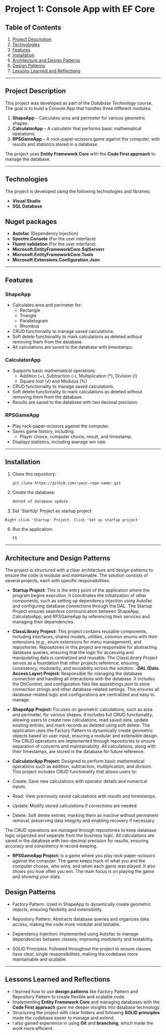 # **Project 1: Console App with EF Core**

## **Table of Contents**
1. [Project Description](#project-description)
2. [Technologies](#technologies)
3. [Features](#features)
4. [Installation](#installation)
5. [Architecture and Design Patterns](#architecture-and-design-patterns)
6. [Design Patterns](#design-patterns)
7. [Lessons Learned and Reflections](#lessons-learned-and-reflections)

---

## **Project Description**
This project was developed as part of the *Database Technology* course. The goal is to build a Console App that handles three different modules:
1. **ShapeApp** – Calculates area and perimeter for various geometric shapes.
2. **CalculatorApp** – A calculator that performs basic mathematical operations.
3. **RPSGameApp** – A rock-paper-scissors game against the computer, with results and statistics stored in a database.

The project uses **Entity Framework Core** with the **Code First approach** to manage the database.

---

## **Technologies**
The project is developed using the following technologies and libraries:
- **Visual Studio**
- **SQL Database**

## **Nuget packages**
- **Autofac** (Dependency Injection)
- **Spectre.Console** (For the user interface)
- **Fluent validation** (For the user interface)
- **Microsoft.EntityFrameworkCore.SqlServerr**
- **Microsoft.EntityFrameworkCore.Tools**
- **Microsoft.Extensions.Configuration.Json**





---

## **Features**
### **ShapeApp**
- Calculates area and perimeter for:
  - Rectangle
  - Triangle
  - Parallelogram
  - Rhombus
- CRUD functionality to manage saved calculations.
- Soft delete functionality to mark calculations as deleted without removing them from the database.
- All calculations are saved to the database with timestamps.

### **CalculatorApp**
- Supports basic mathematical operations:
  - Addition (+), Subtraction (-), Multiplication (*), Division (/)
  - Square root (√) and Modulus (%)
- CRUD functionality to manage saved calculations.
- Soft delete functionality to mark calculations as deleted without removing them from the database.
- Results are saved to the database with two decimal precision.

### **RPSGameApp**
- Play rock-paper-scissors against the computer.
- Saves game history, including:
  - Player choice, computer choice, result, and timestamp.
- Displays statistics, including average win rate.

---

## **Installation**
1. Clone this repository:
   ```bash
   git clone https://github.com/<your-repo-name>.git
   ```
5. Create the database:
   ```bash
   dotnet ef database update
   ```
 5. Set 'StartUp' Project as startup project:
   ```
   Right click 'Startup' Project. Click 'Set as startup project'
   ```
6. Run the application:
   ``` Visual Studio
   F5
   ```

---

## **Architecture and Design Patterns**
The project is structured with a clear architecture and design patterns to ensure the code is modular and maintainable. The solution consists of several projects, each with specific responsibilities:
- **Startup Project:** This is the entry point of the application where the program begins execution. It coordinates the initialization of other components, such as setting up dependency injection using Autofac and configuring database connections through the DAL. The Startup Project ensures seamless communication between ShapeApp, CalculatorApp, and RPSGameApp by referencing their services and managing their dependencies.
- **ClassLibrary Project:** This project contains reusable components, including interfaces, shared models, utilities, common enums with their extensions (e.g., enum extensions for menu management), and repositories. Repositories in this project are responsible for abstracting database queries, ensuring that the logic for accessing and manipulating data is centralized and reusable. The ClassLibrary Project serves as a foundation that other projects reference, ensuring consistency, modularity, and reusability across the solution.
-**DAL (Data Access Layer) Project:** Responsible for managing the database connection and handling all interactions with the database. It includes the DbContext, and configuration files like appsettings.json to store connection strings and other database-related settings. This ensures all database-related logic and configurations are centralized and easy to manage.
- **ShapeApp Project:** Focuses on geometric calculations, such as area and perimeter, for various shapes. It includes full CRUD functionality, allowing users to create new calculations, read saved data, update existing entries, and mark records as deleted using soft delete. The application uses the Factory Pattern to dynamically create geometric objects based on user input, ensuring a modular and extensible design. The CRUD operations are implemented through repositories to ensure separation of concerns and maintainability. All calculations, along with their timestamps, are stored in the database for future reference.
- **CalculatorApp Project:** Designed to perform basic mathematical operations such as addition, subtraction, multiplication, and division. This project includes CRUD functionality that allows users to:
- Create: Save new calculations with operator details and numerical inputs.
- Read: View previously saved calculations with results and timestamps.

- Update: Modify stored calculations if corrections are needed.
- Delete: Soft delete entries, marking them as inactive without permanent removal, preserving data integrity and enabling recovery if necessary.

The CRUD operations are managed through repositories to keep database logic organized and separate from the business logic. All calculations are saved in the database with two-decimal precision for results, ensuring accuracy and consistency in record-keeping.

- **RPSGameApp Project:** is a game where you play rock-paper-scissors against the computer. The game keeps track of what you and the computer choose, who wins, and when each game was played. It also shows you how often you win. The main focus is on playing the game and showing your stats. 

## **Design Patterns**

- Factory Pattern: Used in ShapeApp to dynamically create geometric objects, ensuring flexibility and extensibility.

- Repository Pattern: Abstracts database queries and organizes data access, making the code more modular and testable.

- Dependency Injection: Implemented using Autofac to manage dependencies between classes, improving modularity and testability.

- SOLID Principles: Followed throughout the project to ensure classes have clear, single responsibilities, making the codebase more maintainable and scalable.

---

## **Lessons Learned and Reflections**
- I learned how to use **design patterns** like Factory Pattern and Repository Pattern to create flexible and scalable code.
- Implementing **Entity Framework Core** and managing databases with the **Code First approach** gave me deeper insights into database technology.
- Structuring the project with clear folders and following **SOLID principles** made the codebase easier to manage and extend.
- I also gained experience in using **Git** and **branching**, which made the work more efficient.


